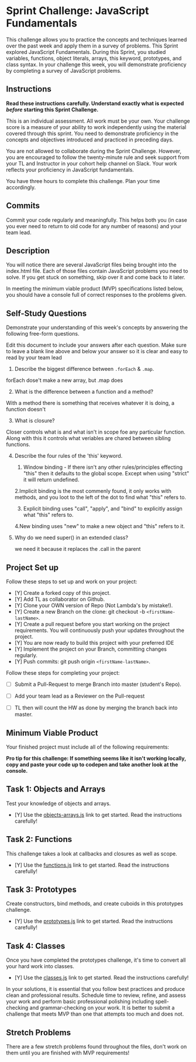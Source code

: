 # Sprint Challenge: JavaScript Fundamentals

This challenge allows you to practice the concepts and techniques learned over the past week and apply them in a survey of problems. This Sprint explored JavaScript Fundamentals. During this Sprint, you studied variables, functions, object literals, arrays, this keyword, prototypes, and class syntax. In your challenge this week, you will demonstrate proficiency by completing a survey of JavaScript problems.

## Instructions

**Read these instructions carefully. Understand exactly what is expected _before_ starting this Sprint Challenge.**

This is an individual assessment. All work must be your own. Your challenge score is a measure of your ability to work independently using the material covered through this sprint. You need to demonstrate proficiency in the concepts and objectives introduced and practiced in preceding days.

You are not allowed to collaborate during the Sprint Challenge. However, you are encouraged to follow the twenty-minute rule and seek support from your TL and Instructor in your cohort help channel on Slack. Your work reflects your proficiency in JavaScript fundamentals.

You have three hours to complete this challenge. Plan your time accordingly.

## Commits

Commit your code regularly and meaningfully. This helps both you (in case you ever need to return to old code for any number of reasons) and your team lead.

## Description

You will notice there are several JavaScript files being brought into the index.html file.  Each of those files contain JavaScript problems you need to solve.  If you get stuck on something, skip over it and come back to it later.

In meeting the minimum viable product (MVP) specifications listed below, you should have a console full of correct responses to the problems given.

## Self-Study Questions

Demonstrate your understanding of this week's concepts by answering the following free-form questions.

Edit this document to include your answers after each question. Make sure to leave a blank line above and below your answer so it is clear and easy to read by your team lead

1. Describe the biggest difference between `.forEach` & `.map`.

forEach dose't make a new array, but .map does

2. What is the difference between a function and a method?

With a method there is something that receives whatever it is doing,  a function doesn't

3. What is closure?

 Closer controls what is and what isn't in scope foe any particular function. Along with this it controls what veriables are chared between sibling functions.

4. Describe the four rules of the 'this' keyword.

    1.  Window binding - If there isn't any other rules/principles effecting "this" then it defaults to the global scope. Except when using "strict" it will return undefined.

    2.Implicit binding is the most commenly found, it only works with methods, and you loot to the left of the dot to find what "this" refers to.

    3. Explicit binding uses "call", "apply", and "bind" to explicitly assign what "this" refers to.

    4.New binding uses "new" to make a new object and "this" refers to it.  

5. Why do we need super() in an extended class?

    we need it because it replaces the .call in the parent


## Project Set up

Follow these steps to set up and work on your project:

- [Y] Create a forked copy of this project.
- [Y] Add TL as collaborator on Github.
- [Y] Clone your OWN version of Repo (Not Lambda's by mistake!).
- [Y] Create a new Branch on the clone: git checkout -b `<firstName-lastName>`.
- [Y] Create a pull request before you start working on the project requirements.  You will continuously push your updates throughout the project.
- [Y] You are now ready to build this project with your preferred IDE
- [Y] Implement the project on your Branch, committing changes regularly.
- [Y] Push commits: git push origin `<firstName-lastName>`.

Follow these steps for completing your project:

- [ ] Submit a Pull-Request to merge <firstName-lastName> Branch into master (student's  Repo).
- [ ] Add your team lead as a Reviewer on the Pull-request
- [ ] TL then will count the HW as done by  merging the branch back into master.


## Minimum Viable Product

Your finished project must include all of the following requirements:

**Pro tip for this challenge: If something seems like it isn't working locally, copy and paste your code up to codepen and take another look at the console.**

## Task 1: Objects and Arrays
Test your knowledge of objects and arrays. 
* [Y] Use the [objects-arrays.js](challenges/objects-arrays.js) link to get started.  Read the instructions carefully!

## Task 2: Functions
This challenge takes a look at callbacks and closures as well as scope. 
* [Y] Use the [functions.js](challenges/functions.js) link to get started. Read the instructions carefully!

## Task 3: Prototypes
Create constructors, bind methods, and create cuboids in this prototypes challenge.
* [Y] Use the [prototypes.js](challenges/prototypes.js) link to get started. Read the instructions carefully!

## Task 4: Classes
Once you have completed the prototypes challenge, it's time to convert all your hard work into classes.
* [Y] Use the [classes.js](challenges/classes.js) link to get started. Read the instructions carefully!

In your solutions, it is essential that you follow best practices and produce clean and professional results. Schedule time to review, refine, and assess your work and perform basic professional polishing including spell-checking and grammar-checking on your work. It is better to submit a challenge that meets MVP than one that attempts too much and does not.

## Stretch Problems

There are a few stretch problems found throughout the files, don't work on them until you are finished with MVP requirements!
